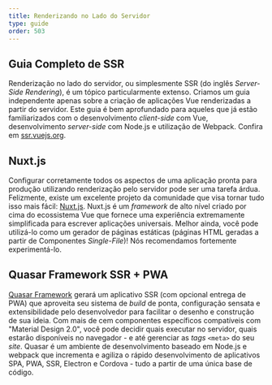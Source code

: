 ```yaml
---
title: Renderizando no Lado do Servidor
type: guide
order: 503
---
```


## Guia Completo de SSR

Renderização no lado do servidor, ou simplesmente SSR (do inglês _Server-Side Rendering_), é um tópico particularmente extenso. Criamos um guia independente apenas sobre a criação de aplicações Vue renderizadas a partir do servidor. Este guia é bem aprofundado para aqueles que já estão familiarizados com o desenvolvimento _client-side_ com Vue, desenvolvimento _server-side_ com Node.js e utilização de Webpack. Confira em [ssr.vuejs.org](https://ssr.vuejs.org/).

## Nuxt.js

Configurar corretamente todos os aspectos de uma aplicação pronta para produção utilizando renderização pelo servidor pode ser uma tarefa árdua. Felizmente, existe um excelente projeto da comunidade que visa tornar tudo isso mais fácil: [Nuxt.js](https://nuxtjs.org/). Nuxt.js é um _framework_ de alto nível criado por cima do ecossistema Vue que fornece uma experiência extremamente simplificada para escrever aplicações universais. Melhor ainda, você pode utilizá-lo como um gerador de páginas estáticas (páginas HTML geradas a partir de Componentes _Single-File_)! Nós recomendamos fortemente experimentá-lo.

## Quasar Framework SSR + PWA

[Quasar Framework](https://quasar.dev) gerará um aplicativo SSR (com opcional entrega de PWA) que aproveita seu sistema de _build_ de ponta, configuração sensata e extensibilidade pelo desenvolvedor para facilitar o desenho e construção de sua ideia. Com mais de cem componentes específicos compatíveis com "Material Design 2.0", você pode decidir quais executar no servidor, quais estarão disponíveis no navegador - e até gerenciar as _tags_ `<meta>` do seu _site_. Quasar é um ambiente de desenvolvimento baseado em Node.js e webpack que incrementa e agiliza o rápido desenvolvimento de aplicativos SPA, PWA, SSR, Electron e Cordova - tudo a partir de uma única base de código.

